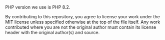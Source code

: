 PHP version we use is PHP 8.2.

By contributing to this repository, you agree to license your work under the MIT license unless specified otherwise at the top of the file itself.
Any work contributed where you are not the original author must contain its license header with the original author(s) and source.